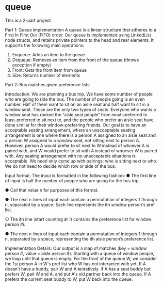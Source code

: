 # queue

This is a 2-part project. 

Part 1: Queue implementation
A queue is a linear structure that adheres to a First In First Out (FIFO) order. Our queue is implemented using LinkedList node structs, and retains private pointers to the head and rear elements. It supports the following main operations:

1. Enqueue: Adds an item to the queue
2. Dequeue: Removes an item from the front of the queue (throws exception if empty)
3. Front: Gets the front item from queue
4. Size: Returns number of elements

Part 2: Bus matches given preference lists

Introduction: 
We are planning a bus trip. We have some number of people who are going to ride the bus.
The number of people going is an even number. Half of them want to sit on an aisle seat and
half want to sit in a window seat. These are the only two types of seats.
Everyone who wants a window seat has ranked the “aisle seat people” from most-preferred to
least-preferred to sit next to, and the people who prefer an aisle seat have done similar for their
window-preferring friends. Our goal is to have an acceptable seating arrangement, where an
unacceptable seating arrangement is one where there is a person A assigned to an aisle seat
and a person W assigned to a window seat, not sitting next to person A. However, person A
would prefer to sit next to W instead of whoever A is paired with, and W would prefer to sit with
A instead of whoever W is paired with.
Any seating arrangement with no unacceptable situations is acceptable.
We need only come up with pairings: who is sitting next to who. We do not need to decide
which row or side of the bus.

Input format: 
The input is formatted in the following fashion:
● The first line of input is half the number of people who are going for the bus trip.

● Call that value n for purposes of this format.

● The next n lines of input each contain a permutation of integers 1 through n, separated
by a space. Each line represents the ith window person's pref list. 

○ The ith line (start counting at 1) contains the preference list for window person #i.

● The next n lines of input each contain a permutation of integers 1 through n, separated
by a space, representing the ith aisle person’s preference list.


Implementation Details: 
Our output is a map of matches (key = window person #, value = aisle person #). Starting with a queue of window people, we loop until that queue is empty. For the front of the queue W, we consider the 1st person A in W's pref list who W has not interacted with yet. If A doesn't have a buddy, pair W and A tentatively. If A has a seat buddy but prefers W, pair W and A, and put A's old partner back into the queue. If A prefers the current seat buddy to W, put W back into the queue.

